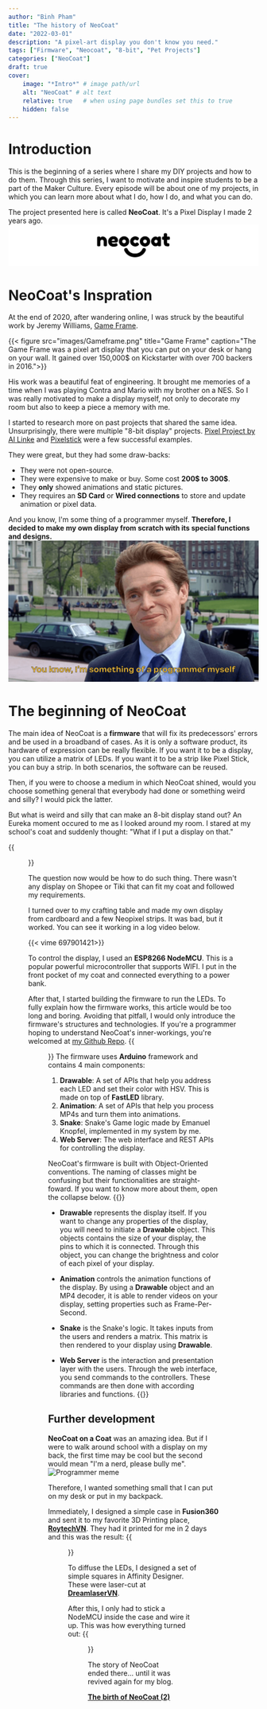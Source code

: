 ```yaml
---
author: "Binh Pham"
title: "The history of NeoCoat"
date: "2022-03-01"
description: "A pixel-art display you don't know you need."
tags: ["Firmware", "Neocoat", "8-bit", "Pet Projects"]
categories: ["NeoCoat"]
draft: true
cover:
    image: "*Intro*" # image path/url
    alt: "NeoCoat" # alt text
    relative: true   # when using page bundles set this to true
    hidden: false
---
```

# Introduction
This is the beginning of a series where I share my DIY projects and how to do them. Through this series, I want to motivate and inspire students to be a part of the Maker Culture. Every episode will be about one of my projects, in which you can learn more about what I do, how I do, and what you can do.

The project presented here is called **NeoCoat**. It's a Pixel Display I made 2 years ago.
![NeoCoat Logo](images/logo.png)
# NeoCoat's Inspration
At the end of 2020, after wandering online, I was struck by the beautiful work by Jeremy Williams, [Game Frame](https://www.theverge.com/2014/3/6/5475236/game-frame-classic-pixel-art-kickstarter).

{{< figure src="images/Gameframe.png" title="Game Frame" caption="The Game Frame was a pixel art display that you can put on your desk or hang on your wall. It gained over 150,000$ on Kickstarter with over 700 backers in 2016.">}}

His work was a beautiful feat of engineering. It brought me memories of a time when I was playing Contra and Mario with my brother on a NES. So I was really motivated to make a display myself, not only to decorate my room but also to keep a piece a memory with me. 

I started to research more on past projects that shared the same idea. Unsurprisingly, there were multiple "8-bit display" projects. [Pixel Project by AI Linke](https://ledpixelart.com/) and [Pixelstick](https://www.kickstarter.com/projects/bitbangerlabs/pixelstick-light-painting-evolved) were a few successful examples.

They were great, but they had some draw-backs:
- They were not open-source.
- They were expensive to make or buy. Some cost **200$ to 300$**.
- They **only** showed animations and static pictures.
- They requires an **SD Card** or **Wired connections** to store and update animation or pixel data.

And you know, I'm some thing of a programmer myself. **Therefore, I decided to make my own display from scratch with its special functions and designs.**
![Programmer meme](images/Meme.png)
# The beginning of NeoCoat
The main idea of NeoCoat is a **firmware** that will fix its predecessors' errors and be used in a broadband of cases. As it is only a software product, its hardware of expression can be really flexible. If you want it to be a display, you can utilize a matrix of LEDs. If you want it to be a strip like Pixel Stick, you can buy a strip. In both scenarios, the software can be reused.

Then, if you were to choose a medium in which NeoCoat shined, would you choose something general that everybody had done or something weird and silly? I would pick the latter. 

But what is weird and silly that can make an 8-bit display stand out? An Eureka moment occured to me as I looked around my room. I stared at my school's coat and suddenly thought: "What if I put a display on that."

{{<figure src="images/V1Coat.png" title="NeoCoat on a Coat" caption="NeoCoat is actually the concatenation of Neopixel and Coat.">}}

The question now would be how to do such thing. There wasn't any display on Shopee or Tiki that can fit my coat and followed my requirements.

I turned over to my crafting table and made my own display from cardboard and a few Neopixel strips. It was bad, but it worked. You can see it working in a log video below.

{{< vime 697901421>}}

To control the display, I used an **ESP8266 NodeMCU**. This is a popular powerful microcontroller that supports WIFI. I put in the front pocket of my coat and connected everything to a power bank.

After that, I started building the firmware to run the LEDs. To fully explain how the firmware works, this article would be too long and boring. Avoiding that pitfall, I would only introduce the firmware's structures and technologies. If you're a programmer hoping to understand NeoCoat's inner-workings, you're welcomed at [my Github Repo](https://github.com/pham-tuan-binh/neo-coat).
{{<figure src="images/V1App.png" title="Web Interface" caption="The web interface followed Neomorphism style.">}}
The firmware uses **Arduino** framework and contains 4 main components:
1. **Drawable**: A set of APIs that help you address each LED and set their color with HSV. This is made on top of **FastLED** library.
2. **Animation**: A set of APIs that help you process MP4s and turn them into animations.
3. **Snake**: Snake's Game logic made by Emanuel Knopfel, implemented in my system by me.
4. **Web Server**: The web interface and REST APIs for controlling the display.

NeoCoat's firmware is built with Object-Oriented conventions. The naming of classes might be confusing but their functionalities are straight-foward. If you want to know more about them, open the collapse below.
{{<collapse summary="More on the firmware">}}
- **Drawable** represents the display itself. If you want to change any properties of the display, you will need to initiate a **Drawable** object. This objects contains the size of your display, the pins to which it is connected. Through this object, you can change the brightness and color of each pixel of your display.

- **Animation** controls the animation functions of the display. By using a **Drawable** object and an MP4 decoder, it is able to render videos on your display, setting properties such as Frame-Per-Second.

- **Snake** is the Snake's logic. It takes inputs from the users and renders a matrix. This matrix is then rendered to your display using **Drawable**.

- **Web Server** is the interaction and presentation layer with the users. Through the web interface, you send commands to the controllers. These commands are then done with according libraries and functions.
{{</collapse>}}
## Further development
**NeoCoat on a Coat** was an amazing idea. But if I were to walk around school with a display on my back, the first time may be cool but the second would mean "I'm a nerd, please bully me".
![Programmer meme](https://media3.giphy.com/media/Cz6TlrRVVyv9S/giphy.gif#center)

Therefore, I wanted something small that I can put on my desk or put in my backpack. 

Immediately, I designed a simple case in **Fusion360** and sent it to my favorite 3D Printing place, [**RoytechVN**](https://roytech.vn/). They had it printed for me in 2 days and this was the result:
{{<figure src="images/V1Case.png" title="NeoCoat's case" caption="RoytechVN was the best place I've ever printed at. 100% recommended.">}}

To diffuse the LEDs, I designed a set of simple squares in Affinity Designer. These were laser-cut at [**DreamlaserVN**](https://www.facebook.com/khaclasertaihaiphong/).

After this, I only had to stick a NodeMCU inside the case and wire it up. This was how everything turned out:
{{<figure src="images/V1Board.png" title="Finished product" caption="The process might seem long, but I did it in a week. The coding was 4-day, the case was made in 3-day.">}}

The story of NeoCoat ended there... until it was revived again for my blog.

[**The birth of NeoCoat (2)**](http://localhost:1313/posts/neocoat-2/)

